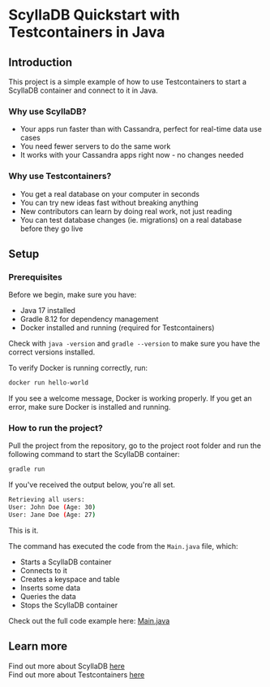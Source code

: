 
# ScyllaDB Quickstart with Testcontainers in Java

## Introduction

This project is a simple example of how to use Testcontainers to start a ScyllaDB container and connect to it in Java.

### Why use ScyllaDB?

- Your apps run faster than with Cassandra, perfect for real-time data use cases
- You need fewer servers to do the same work
- It works with your Cassandra apps right now - no changes needed

### Why use Testcontainers?

- You get a real database on your computer in seconds
- You can try new ideas fast without breaking anything
- New contributors can learn by doing real work, not just reading
- You can test database changes (ie. migrations) on a real database before they go live

## Setup

### Prerequisites

Before we begin, make sure you have:

- Java 17 installed
- Gradle 8.12 for dependency management
- Docker installed and running (required for Testcontainers)

Check with `java -version` and `gradle --version` to make sure you have the correct versions installed.

To verify Docker is running correctly, run:

```bash
docker run hello-world
```

If you see a welcome message, Docker is working properly. If you get an error, make sure Docker is installed and running.

### How to run the project?

Pull the project from the repository, go to the project root folder and run the following command to start the ScyllaDB container:

```bash
gradle run
```

If you've received the output below, you're all set.

```bash
Retrieving all users:
User: John Doe (Age: 30)
User: Jane Doe (Age: 27)
```

This is it. 

The command has executed the code from the `Main.java` file, which:
- Starts a ScyllaDB container
- Connects to it
- Creates a keyspace and table
- Inserts some data
- Queries the data
- Stops the ScyllaDB container

Check out the full code example here: [Main.java](https://github.com/eduardknezovic/testcontainers-scylladb-java/blob/main/src/Main.java)

## Learn more

Find out more about ScyllaDB [here](https://www.scylladb.com/)   
Find out more about Testcontainers [here](https://www.testcontainers.org/)


